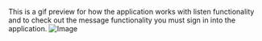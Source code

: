 This is a gif preview for how the application works with listen functionality and to check out the message functionality you must sign in into the application.
![Image](https://github.com/user-attachments/assets/831acff7-ae67-412b-a9e9-2bc8396b3418)
